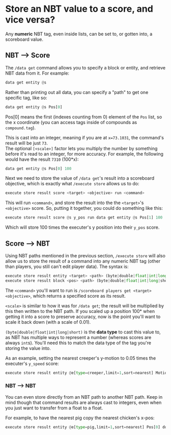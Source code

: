 # Store an NBT value to a score, and vice versa?

Any **numeric** NBT tag, even inside lists, can be set to, or gotten into, a scoreboard value.

## NBT --> Score

The `/data get` command allows you to specify a block or entity, and retrieve NBT data from it. For example:

```py
data get entity @s
```

Rather than printing out all data, you can specify a "path" to get one specific tag, like so:

```py
data get entity @s Pos[0]
```

Pos[0] means the first (indexes counting from 0) element of the `Pos` list, so the x coordinate (you can access tags inside of compounds as `compound.tag`).

This is cast into an integer, meaning if you are at `x=73.1031`, the command's result will be just `73`.   
The optional `[<scale>]` factor lets you multiply the number by something before it's read to an integer, for more accuracy. For example, the following would have the result `7310` (100*x):

```py
data get entity @s Pos[0] 100
```

Next we need to store the value of `/data get`'s result into a scoreboard objective, which is exactly what `/execute store` allows us to do:

```py
execute store result score <target> <objective> run <command>
```

This will run `<command>`, and store the result into the the `<target>`'s `<objective>` score. So, putting it together, you could do something like this:

```py
execute store result score @s y_pos run data get entity @s Pos[1] 100
```

Which will store 100 times the executer's y position into their `y_pos` score.

## Score --> NBT

Using NBT paths mentioned in the previous section, `/execute store` will also allow us to store the result of a command into any numeric NBT tag (other than players, you still can't edit player data). The syntax is:

```py
execute store result entity <target> <path> (byte|double|float|int|long|short) <scale> run <command>
execute store result block <pos> <path> (byte|double|float|int|long|short) <scale> run <command>
```

The `<command>` you'll want to run is `/scoreboard players get <target> <objective>`, which returns a specified score as its result.

`<scale>` is similar to how it was for `/data get`; the result will be multiplied by this then written to the NBT path. If you scaled up a position 100* when getting it into a score to preserve accuracy, now is the point you'll want to scale it back down (with a scale of 0.01).

`(byte|double|float|int|long|short)` is the **data type** to cast this value to, as NBT has multiple ways to represent a number (whereas scores are always `int`s). You'll need this to match the data type of the tag you're storing the value into. 

As an example, setting the nearest creeper's y-motion to 0.05 times the executer's `y_speed` score:

```py
execute store result entity @e[type=creeper,limit=1,sort=nearest] Motion[1] double 0.05 run scoreboard players get @s y_speed
```

### NBT --> NBT

You can even store directly from an NBT path to another NBT path. Keep in mind though that command results are always cast to integers, even when you just want to transfer from a float to a float.

For example, to have the nearest pig copy the nearest chicken's x-pos:

```py
execute store result entity @e[type=pig,limit=1,sort=nearest] Pos[0] double 0.01 run data get entity @e[type=chicken,limit=1,sort=nearest] Pos[0] 100
```